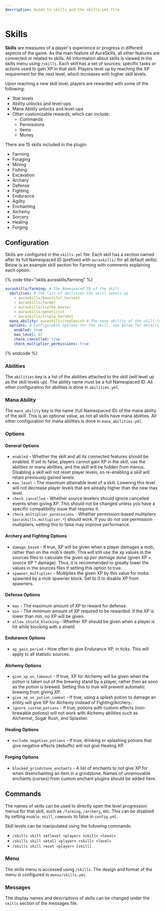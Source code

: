 ```yaml
---
description: Guide to skills and the skills.yml file
---
```


# Skills

**Skills** are measures of a player's experience or progress in different aspects of the game. As the main feature of AuraSkills, all other features are connected or related to skills. All information about skills is viewed in the skills menu using `/skills`. Each skill has a set of sources: specific tasks or actions used to gain XP in that skill. Players level up by reaching the XP requirement for the next level, which increases with higher skill levels.

Upon reaching a new skill level, players are rewarded with some of the following:

* Stat levels
* Ability unlocks and level-ups
* Mana Ability unlocks and level-ups
* Other customizable rewards, which can include:
  * Commands
  * Permissions
  * Items
  * Money

There are 15 skills included in the plugin:

* Farming
* Foraging
* Mining
* Fishing
* Excavation
* Archery
* Defense
* Fighting
* Endurance
* Agility
* Enchanting
* Alchemy
* Sorcery
* Healing
* Forging

## Configuration

Skills are configured in the `skills.yml` file. Each skill has a section named after its full Namespaced ID (prefixed with `auraskills/` for all default skills). Below is an example skill section for Farming with comments explaining each option:

{% code title="skills.auraskills/farming" %}
```yaml
auraskills/farming: # The Namespaced ID of the skill
  abilities: # The list of abilities the skill levels up
    - auraskills/bountiful_harvest
    - auraskills/farmer
    - auraskills/scythe_master
    - auraskills/geneticist
    - auraskills/triple_harvest
  mana_ability: auraskills/replenish # The mana ability of the skill (optional)
  options: # Configurable options for the skill, see below for details on each option
    enabled: true
    max_level: 97
    check_cancelled: true
    check_multiplier_permissions: true
```
{% endcode %}

### Abilities

The `abilities` key is a list of the abilities attached to the skill (will level up as the skill levels up). The ability name must be a full Namespaced ID. All other configuration for abilities is done in `abilities.yml`.

### Mana Ability

The `mana_ability` key is the name (full Namespaced ID) of the mana ability of the skill. This is an optional value, as not all skills have mana abilities. All other configuration for mana abilities is done in `mana_abilities.yml`.

### Options

#### General Options

* `enabled` - Whether the skill and all its connected features should be enabled. If set to false, players cannot gain XP in the skill, use the abilities or mana abilities, and the skill will be hidden from menus. Disabling a skill will not reset player levels, so re-enabling a skill will retain previously gained levels.
* `max_level` - The maximum attainable level of a skill. Lowering this level will not decrease player levels that are already higher than the new max level.
* `check_cancelled` - Whether source levelers should ignore cancelled events when giving XP. This should not be changed unless you have a specific compatibility issue that requires it.
* `check_multiplier_permissions` - Whether permission-based multipliers (`auraskills.multiplier.*`) should work. If you do not use permission multipliers, setting this to false may improve performance.

#### Archery and Fighting Options

* `damage_based` - If true, XP will be given when a player damages a mob, rather than on the mob's death. This will still use the xp values in the sources files to calculate the given xp _per damage done_ (given XP = source XP \* damage). Thus, it is recommended to greatly lower the values in the sources files if setting this option to true.
* `spawner_multiplier` - Multiplies the given XP by this value for mobs spawned by a mob spawner block. Set to 0 to disable XP from spawners.

#### Defense Options

* `max` - The maximum amount of XP to reward for defense.
* `min` - The minimum amount of XP required to be rewarded. If the XP is lower than min, no XP will be given.
* `allow_shield_blocking` - Whether XP should be given when a player is hit while blocking with a shield.

#### Endurance Options

* `xp_gain_period` - How often to give Endurance XP, in ticks. This will apply to all statistic sources.

#### Alchemy Options

* `give_xp_on_takeout` - If true, XP for Alchemy will be given when the potion is taken out of the brewing stand by a player, rather then as soon as the potion is brewed. Setting this to true will prevent automatic brewing from giving XP.
* `give_xp_on_potion_combat` - If true, using a splash potion to damage an entity will give XP for Alchemy instead of Fighting/Archery.
* `ignore_custom_potions` - If true, potions with custom effects (non-brewable potions) will not work with Alchemy abilities such as Alchemist, Sugar Rush, and Splasher.

#### Healing Options

* `exclude_negative_potions` - If true, drinking or splashing potions that give negative effects (debuffs) will not give Healing XP.

#### Forging Options

* `blocked_grindstone_enchants` - A list of enchants to not give XP for when disenchanting an item in a grindstone. Names of unremovable enchants (curses) from custom enchant plugins should be added here.

## Commands

The names of skills can be used to directly open the level progression menus for that skill, such as `/farming`, `/archery`, etc. This can be disabled by setting `enable_skill_commands` to false in `config.yml`.

Skill levels can be manipulated using the following commands:

* `/skills skill setlevel <player> <skill> <level>`
* `/skills skill setall <player> <skill> <level>`
* `/skills skill reset <player> [skill]`

### Menu

The skills menu is accessed using `/skills`. The design and format of the menu is configured in `menus/skills.yml`.

### Messages

The display names and descriptions of skills can be changed under the `skills` section of the messages file.

